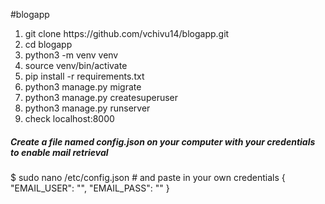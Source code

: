 #blogapp


<ol>
  <li>git clone https://github.com/vchivu14/blogapp.git</li>
  <li>cd blogapp</li>
  <li>python3 -m venv venv</li>
  <li>source venv/bin/activate</li>
  <li>pip install -r requirements.txt</li>
  <li>python3 manage.py migrate</li>
  <li>python3 manage.py createsuperuser</li>
  <li>python3 manage.py runserver</li>
  <li>check localhost:8000</li>
</ol>
<h5> Create a file named config.json on your computer with your credentials to enable mail retrieval</h5>
<p>
$ sudo nano /etc/config.json
# and paste in your own credentials
{
        "EMAIL_USER": "",
        "EMAIL_PASS": ""
}
</p>

